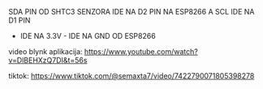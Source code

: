 SDA PIN OD SHTC3 SENZORA IDE NA D2 PIN NA ESP8266 A SCL IDE NA D1 PIN 

+ IDE NA 3.3V - IDE NA GND OD ESP8266

video blynk aplikacija: https://www.youtube.com/watch?v=DlBEHXzQ7DI&t=56s

tiktok: https://www.tiktok.com/@semaxta7/video/7422790071805398278
